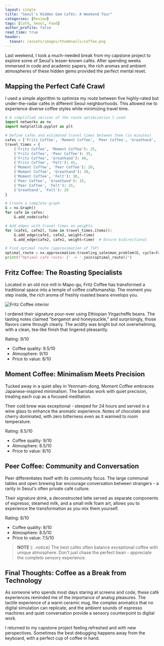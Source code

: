 ```yaml
---
layout: single
title: "Seoul's Hidden Gem Cafés: A Weekend Tour"
categories: [Review]
tags: [Café, Seoul, Food]
author_profile: false
read_time: true
header:
  teaser: /assets/images/thumbnails/coffee.png
---
```


Last weekend, I took a much-needed break from my capstone project to explore some of Seoul's lesser-known cafés. After spending weeks immersed in code and academic papers, the rich aromas and ambient atmospheres of these hidden gems provided the perfect mental reset.

## Mapping the Perfect Café Crawl

I used a simple algorithm to optimize my route between five highly-rated but under-the-radar cafés in different Seoul neighborhoods. This allowed me to experience diverse coffee styles while minimizing travel time.

```python
# A simplified version of the route optimization I used
import networkx as nx
import matplotlib.pyplot as plt

# Define cafés and estimated travel times between them (in minutes)
cafes = ['Fritz Coffee', 'Moment Coffee', 'Peer Coffee', 'Greathand', 'Felt']
travel_times = {
    ('Fritz Coffee', 'Moment Coffee'): 25,
    ('Fritz Coffee', 'Peer Coffee'): 35,
    ('Fritz Coffee', 'Greathand'): 40,
    ('Fritz Coffee', 'Felt'): 45,
    ('Moment Coffee', 'Peer Coffee'): 20,
    ('Moment Coffee', 'Greathand'): 30,
    ('Moment Coffee', 'Felt'): 30,
    ('Peer Coffee', 'Greathand'): 15,
    ('Peer Coffee', 'Felt'): 25,
    ('Greathand', 'Felt'): 20
}

# Create a complete graph
G = nx.Graph()
for cafe in cafes:
    G.add_node(cafe)

# Add edges with travel times as weights
for (cafe1, cafe2), time in travel_times.items():
    G.add_edge(cafe1, cafe2, weight=time)
    G.add_edge(cafe2, cafe1, weight=time)  # Ensure bidirectional

# Find optimal route (approximation of TSP)
optimal_route = nx.approximation.traveling_salesman_problem(G, cycle=False)
print(f"Optimal café route: {' -> '.join(optimal_route)}")
```

## Fritz Coffee: The Roasting Specialists

Located in an old rice mill in Mapo-gu, Fritz Coffee has transformed a traditional space into a temple of coffee craftsmanship. The moment you step inside, the rich aroma of freshly roasted beans envelops you.

![Fritz Coffee interior](/assets/images/fritz-coffee.jpg)

I ordered their signature pour-over using Ethiopian Yirgacheffe beans. The tasting notes claimed "bergamot and honeysuckle," and surprisingly, those flavors came through clearly. The acidity was bright but not overwhelming, with a clean, tea-like finish that lingered pleasantly.

Rating: 9/10
- Coffee quality: 9.5/10
- Atmosphere: 9/10
- Price to value: 8/10

## Moment Coffee: Minimalism Meets Precision

Tucked away in a quiet alley in Yeonnam-dong, Moment Coffee embraces Japanese-inspired minimalism. The baristas work with quiet precision, treating each cup as a focused meditation.

Their cold brew was exceptional - steeped for 24 hours and served in a wine glass to enhance the aromatic experience. Notes of chocolate and cherry dominated, with zero bitterness even as it warmed to room temperature.

Rating: 8.5/10
- Coffee quality: 9/10
- Atmosphere: 8.5/10
- Price to value: 8/10

## Peer Coffee: Community and Conversation

Peer differentiates itself with its community focus. The large communal tables and open brewing bar encourage conversation between strangers - a rarity in Seoul's often private café culture.

Their signature drink, a deconstructed latte served as separate components of espresso, steamed milk, and a small milk foam art, allows you to experience the transformation as you mix them yourself.

Rating: 8/10
- Coffee quality: 8/10
- Atmosphere: 8.5/10
- Price to value: 7.5/10

> **NOTE**
> {: .notice}
> The best cafés often balance exceptional coffee with unique atmosphere. Don't just chase the perfect bean - appreciate the complete sensory experience.

## Final Thoughts: Coffee as a Break from Technology

As someone who spends most days staring at screens and code, these café experiences reminded me of the importance of analog pleasures. The tactile experience of a warm ceramic mug, the complex aromatics that no digital simulation can replicate, and the ambient sounds of espresso machines and quiet conversation provide a sensory counterpoint to digital work.

I returned to my capstone project feeling refreshed and with new perspectives. Sometimes the best debugging happens away from the keyboard, with a perfect cup of coffee in hand.